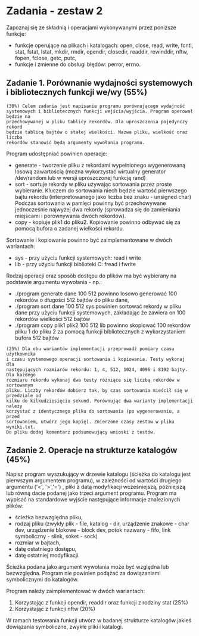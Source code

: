 ﻿# Zadania - zestaw 2

Zapoznaj się ze składnią i operacjami wykonywanymi przez poniższe funkcje:

- funkcje operujące na plikach i katalogach: open, close, read, write,
fcntl, stat, fstat, lstat, mkdir, rmdir, opendir, closedir,
readdir, rewinddir, nftw, fopen, fclose, getc, putc,
- funkcje i zmienne do obsługi błędów: perror, errno.

## Zadanie 1. Porównanie wydajności systemowych i bibliotecznych funkcji we/wy (55%)

```
(30%) Celem zadania jest napisanie programu porównującego wydajność
systemowych i bibliotecznych funkcji wejścia/wyjścia. Program operował będzie na
przechowywanej w pliku tablicy rekordów. Dla uproszczenia pojedynczy rekord
będzie tablicą bajtów o stałej wielkości. Nazwa pliku, wielkość oraz liczba
rekordów stanowić będą argumenty wywołania programu.
```

Program udostępniać powinien operacje:
- generate - tworzenie pliku z rekordami wypełnionego wygenerowaną
losową zawartością (można wykorzystać wirtualny generator /dev/random
lub w wersji uproszczonej funkcję rand)
- sort - sortuje rekordy w pliku używając sortowania przez proste
wybieranie. Kluczem do sortowania niech będzie wartość pierwszego bajtu
rekordu (interpretowanego jako liczba bez znaku - unsigned char)
Podczas sortowania w pamięci powinny być przechowywane jednocześnie
najwyżej dwa rekordy (sprowadza się do zamieniania miejscami i
porównywania dwóch rekordów).
- copy - kopiuje plik1 do pliku2. Kopiowanie powinno odbywać się za
pomocą bufora o zadanej wielkości rekordu.

Sortowanie i kopiowanie powinno być zaimplementowane w dwóch wariantach:

- sys - przy użyciu funkcji systemowych: read i write
- lib - przy użyciu funkcji biblioteki C: fread i fwrite

Rodzaj operacji oraz sposób dostępu do plików ma być wybierany na podstawie
argumentu wywołania - np.:
- ./program generate dane 100 512 powinno losowo generować 100 rekordów o
długości 512 bajtów
do pliku dane,
- ./program sort dane 100 512 sys powinien sortować rekordy w pliku dane przy
użyciu funkcji systemowych,
zakładając że zawiera on 100 rekordów wielkości 512 bajtów
- ./program copy plik1 plik2 100 512 lib powinno skopiować 100 rekordów pliku
1 do pliku 2 za pomocą funkcji
bibliotecznych z wykorzystaniem bufora 512 bajtów

```
(25%) Dla obu wariantów implementacji przeprowadź pomiary czasu użytkownika
i czasu systemowego operacji sortowania i kopiowania. Testy wykonaj dla
następujących rozmiarów rekordu: 1, 4, 512, 1024, 4096 i 8192 bajty. Dla każdego
rozmiaru rekordu wykonaj dwa testy różniące się liczbą rekordów w sortowanym
pliku. Liczby rekordów dobierz tak, by czas sortowania mieścił się w przedziale od
kilku do kilkudziesięciu sekund. Porównując dwa warianty implementacji należy
korzystać z identycznego pliku do sortowania (po wygenerowaniu, a przed
sortowaniem, utwórz jego kopię). Zmierzone czasy zestaw w pliku wyniki.txt.
Do pliku dodaj komentarz podsumowujący wnioski z testów.
```
## Zadanie 2. Operacje na strukturze katalogów (45%)

Napisz program wyszukujący w drzewie katalogu (ścieżka do katalogu jest pierwszym
argumentem programu), w zależności od wartości drugiego argumentu ('<', '>','=') , pliki
z datą modyfikacji wcześniejszą, późniejszą lub równą dacie podanej jako trzeci argument
programu. Program ma wypisać na standardowe wyjście następujące informacje
znalezionych plików:

- ścieżka bezwzględna pliku,
- rodzaj pliku (zwykły plik - file, katalog - dir, urządzenie znakowe - char dev,
urządzenie blokowe - block dev, potok nazwany - fifo, link symboliczny - slink,
soket - sock)
- rozmiar w bajtach,
- datę ostatniego dostępu,
- datę ostatniej modyfikacji.

Ścieżka podana jako argument wywołania może być względna lub
bezwzględna. Program nie powinien podążać za dowiązaniami symbolicznymi do
katalogów.

Program należy zaimplementować w dwóch wariantach:

1. Korzystając z funkcji opendir, readdir oraz funkcji z rodziny stat (25%)
2. Korzystając z funkcji nftw (20%)

W ramach testowania funkcji utwórz w badanej strukturze katalogów jakieś dowiązania
symboliczne, zwykłe pliki i katalogi.